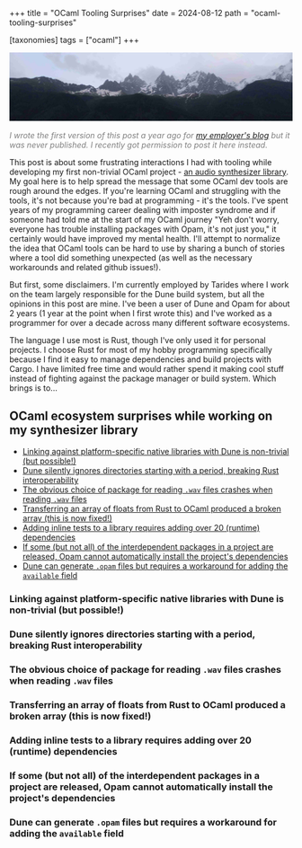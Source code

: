 +++
title = "OCaml Tooling Surprises"
date = 2024-08-12
path = "ocaml-tooling-surprises"

[taxonomies]
tags = ["ocaml"]
+++

![A landscape of a rugged mountain range](background.jpg)

<div style="color:gray;font-style:italic">
I wrote the first version of this post a year ago for
<a href="https://tarides.com/blog">my employer's blog</a> but it was never published.
I recently got permission to post it here instead.
</div>

This post is about some frustrating interactions I had with tooling
while developing my first non-trivial OCaml project - [an audio
synthesizer library](https://github.com/gridbugs/llama/). My goal here is to help spread the message that some OCaml dev tools
are rough around the edges. If you're learning OCaml and struggling
with the tools, it's not because you're bad at programming - it's the
tools. I've spent years of my programming career dealing with
imposter syndrome and if someone had told me at the start of my OCaml journey
"Yeh don't worry, everyone has trouble installing packages with Opam,
it's not just you," it certainly would have improved my mental
health. I'll attempt to normalize the idea that OCaml tools can be
hard to use by sharing a bunch of stories where
a tool did something unexpected (as well as the necessary workarounds
and related github issues!).

But first, some disclaimers. I'm
currently employed by Tarides where I work on the team largely
responsible for the Dune build system, but all the opinions in this
post are mine. I've been a user of Dune and Opam for about 2 years (1
year at the point when I first wrote this) and I've worked as a
programmer for over a decade across many different software
ecosystems.

The language I use most is Rust, though I've only
used it for personal projects. I choose Rust for most of my hobby programming specifically because I find it easy to manage dependencies and build projects with Cargo. I have limited free time and would rather spend it making cool stuff instead of fighting against the package manager or build system. Which brings is to...

## OCaml ecosystem surprises while working on my synthesizer library

- [Linking against platform-specific native libraries with Dune is non-trivial (but possible!)](#linking-against-platform-specific-native-libraries-with-dune-is-non-trivial-but-possible)
- [Dune silently ignores directories starting with a period, breaking Rust interoperability](#dune-silently-ignores-directories-starting-with-a-period-breaking-rust-interoperability)
- [The obvious choice of package for reading `.wav` files crashes when reading `.wav` files](#the-obvious-choice-of-package-for-reading-wav-files-crashes-when-reading-wav-files)
- [Transferring an array of floats from Rust to OCaml produced a broken array (this is now fixed!)](#transferring-an-array-of-floats-from-rust-to-ocaml-produced-a-broken-array-this-is-now-fixed)
- [Adding inline tests to a library requires adding over 20 (runtime) dependencies](#adding-inline-tests-to-a-library-requires-adding-over-20-runtime-dependencies)
- [If some (but not all) of the interdependent packages in a project are released, Opam cannot automatically install the project's dependencies](#if-some-but-not-all-of-the-interdependent-packages-in-a-project-are-released-opam-cannot-automatically-install-the-project-s-dependencies)
- [Dune can generate `.opam` files but requires a workaround for adding the `available` field](#dune-can-generate-opam-files-but-requires-a-workaround-for-adding-the-available-field)

### Linking against platform-specific native libraries with Dune is non-trivial (but possible!)

### Dune silently ignores directories starting with a period, breaking Rust interoperability

### The obvious choice of package for reading `.wav` files crashes when reading `.wav` files

### Transferring an array of floats from Rust to OCaml produced a broken array (this is now fixed!)

### Adding inline tests to a library requires adding over 20 (runtime) dependencies

### If some (but not all) of the interdependent packages in a project are released, Opam cannot automatically install the project's dependencies

### Dune can generate `.opam` files but requires a workaround for adding the `available` field
